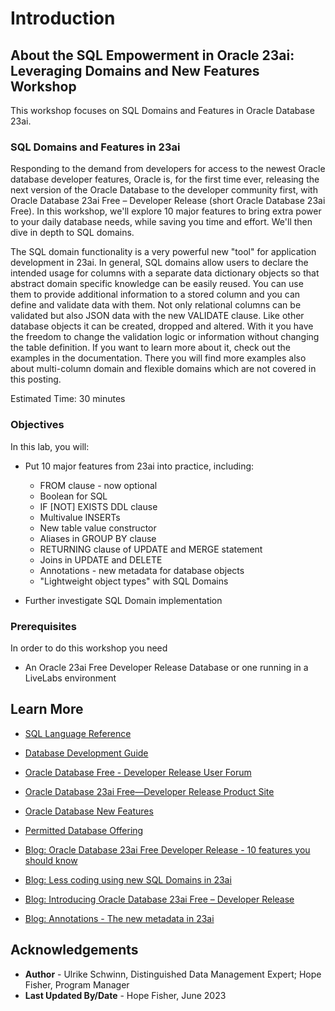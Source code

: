 # Introduction

## About the SQL Empowerment in Oracle 23ai: Leveraging Domains and New Features Workshop

This workshop focuses on SQL Domains and Features in Oracle Database 23ai.

### **SQL Domains and Features in 23ai**
Responding to the demand from developers for access to the newest Oracle database developer features, Oracle is, for the first time ever, releasing the next version of the Oracle Database to the developer community first, with Oracle Database 23ai Free – Developer Release (short Oracle Database 23ai Free). In this workshop, we'll explore 10 major features to bring extra power to your daily database needs, while saving you time and effort. We'll then dive in depth to SQL domains.

The SQL domain functionality is a very powerful new "tool" for application development in 23ai. In general, SQL domains allow users to declare the intended usage for columns with a separate data dictionary objects so that abstract domain specific knowledge can be easily reused. You can use them to provide additional information to a stored column and you can define and validate data with them. Not only relational columns can be validated but also JSON data with the new VALIDATE clause. Like other database objects it can be created, dropped and altered. With it you have the freedom to change the validation logic or information without changing the table definition. If you want to learn more about it, check out the examples in the documentation. There you will find more examples also about multi-column domain and flexible domains which are not covered in this posting.

Estimated Time: 30 minutes

### Objectives

In this lab, you will:

* Put 10 major features from 23ai into practice, including:
    - FROM clause - now optional
    - Boolean for SQL
    - IF [NOT] EXISTS DDL clause
    - Multivalue INSERTs
    - New table value constructor
    - Aliases in GROUP BY clause
    - RETURNING clause of UPDATE and MERGE statement
    - Joins in UPDATE and DELETE
    - Annotations - new metadata for database objects
    - "Lightweight object types" with SQL Domains

* Further investigate SQL Domain implementation

### Prerequisites

In order to do this workshop you need
* An Oracle 23ai Free Developer Release Database or one running in a LiveLabs environment

## Learn More

* [SQL Language Reference](https://docs.oracle.com/en/database/oracle/oracle-database/23/sqlrf/index.html)
* [Database Development Guide](https://docs.oracle.com/en/database/oracle/oracle-database/23/adfns/registering-application-data-usage-database.html#GUID-6F630041-B7AE-4183-9F97-E54682CA6319)
* [Oracle Database Free - Developer Release User Forum](https://forums.oracle.com/ords/apexds/domain/dev-community/category/oracle-database-free)
* [Oracle Database 23ai Free—Developer Release Product Site](https://www.oracle.com/database/free/)
* [Oracle Database New Features](https://docs.oracle.com/en/database/oracle/oracle-database/23/nfcoa/introduction.html#GUID-C852CD78-8F16-4449-8BE0-D85C80D38E3C)
* [Permitted Database Offering](https://docs.oracle.com/en/database/oracle/oracle-database/23/dblic/Licensing-Information.html#GUID-0F9EB85D-4610-4EDF-89C2-4916A0E7AC87)

* [Blog: Oracle Database 23ai Free Developer Release - 10 features you should know](https://blogs.oracle.com/coretec/post/oracle-database-23c-free-developer-sql)
* [Blog: Less coding using new SQL Domains in 23ai](https://blogs.oracle.com/coretec/post/less-coding-with-sql-domains-in-23c)
* [Blog: Introducing Oracle Database 23ai Free – Developer Release](https://blogs.oracle.com/database/post/oracle-database-23c-free)
* [Blog: Annotations - The new metadata in 23ai](https://blogs.oracle.com/coretec/post/annotations-the-new-metadata-in-23c)

## Acknowledgements
* **Author** - Ulrike Schwinn, Distinguished Data Management Expert; Hope Fisher, Program Manager
* **Last Updated By/Date** - Hope Fisher, June 2023
